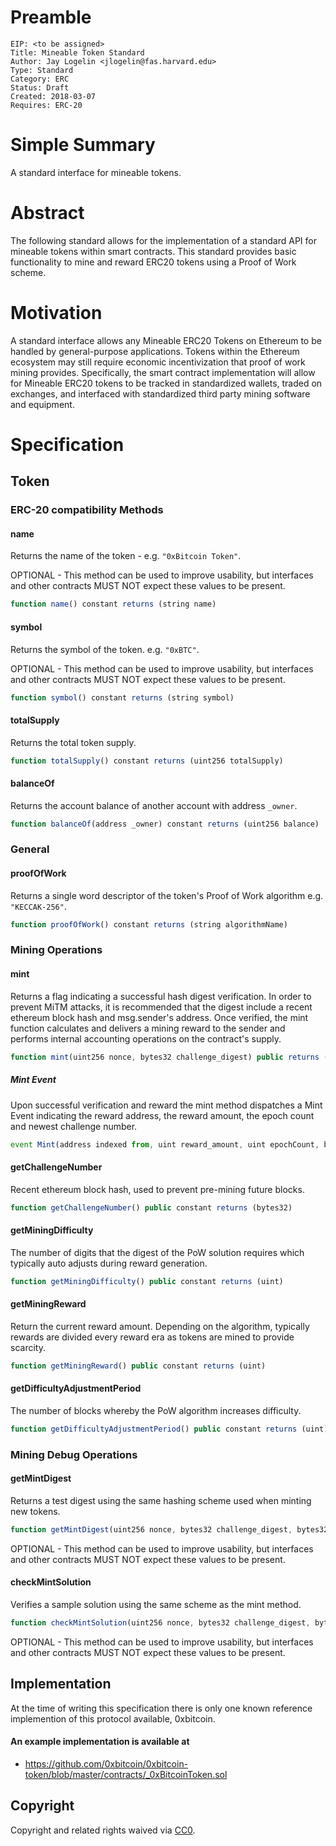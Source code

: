 # Preamble

    EIP: <to be assigned>
    Title: Mineable Token Standard
    Author: Jay Logelin <jlogelin@fas.harvard.edu>
    Type: Standard
    Category: ERC
    Status: Draft
    Created: 2018-03-07
    Requires: ERC-20

# Simple Summary
A standard interface for mineable tokens.

# Abstract
The following standard allows for the implementation of a standard API for mineable tokens within smart contracts. This standard provides basic functionality to mine and reward ERC20 tokens using a Proof of Work scheme.

# Motivation
A standard interface allows any Mineable ERC20 Tokens on Ethereum to be handled by general-purpose applications. Tokens within the Ethereum ecosystem may still require economic incentivization that proof of work mining provides. Specifically, the smart contract implementation will allow for Mineable ERC20 tokens to be tracked in standardized wallets, traded on exchanges, and interfaced with standardized third party mining software and equipment.

# Specification
## Token
### ERC-20 compatibility Methods

#### name

Returns the name of the token - e.g. `"0xBitcoin Token"`.

OPTIONAL - This method can be used to improve usability,
but interfaces and other contracts MUST NOT expect these values to be present.

``` js
function name() constant returns (string name)
```

#### symbol

Returns the symbol of the token. e.g. `"0xBTC"`.

OPTIONAL - This method can be used to improve usability,
but interfaces and other contracts MUST NOT expect these values to be present.

``` js
function symbol() constant returns (string symbol)
```
#### totalSupply

Returns the total token supply.

``` js
function totalSupply() constant returns (uint256 totalSupply)
```

#### balanceOf

Returns the account balance of another account with address `_owner`.

``` js
function balanceOf(address _owner) constant returns (uint256 balance)
```

### General

#### proofOfWork

Returns a single word descriptor of the token's Proof of Work algorithm e.g. `"KECCAK-256"`.

``` js
function proofOfWork() constant returns (string algorithmName)
```

### Mining Operations

#### mint

Returns a flag indicating a successful hash digest verification. In order to prevent MiTM attacks, it is recommended that the digest include a recent ethereum block hash and msg.sender's address. Once verified, the mint function calculates and delivers a mining reward to the sender and performs internal accounting operations on the contract's supply.

``` js
function mint(uint256 nonce, bytes32 challenge_digest) public returns (bool success)
```

##### *Mint Event*

Upon successful verification and reward the mint method dispatches a Mint Event indicating the reward address, the reward amount, the epoch count and newest challenge number.

``` js
event Mint(address indexed from, uint reward_amount, uint epochCount, bytes32 newChallengeNumber);
```

#### getChallengeNumber

Recent ethereum block hash, used to prevent pre-mining future blocks.

``` js
function getChallengeNumber() public constant returns (bytes32) 
```

#### getMiningDifficulty

The number of digits that the digest of the PoW solution requires which typically auto adjusts during reward generation.

``` js
function getMiningDifficulty() public constant returns (uint)
```

#### getMiningReward

Return the current reward amount. Depending on the algorithm, typically rewards are divided every reward era as tokens are mined to provide scarcity.

``` js
function getMiningReward() public constant returns (uint)
```

#### getDifficultyAdjustmentPeriod

The number of blocks whereby the PoW algorithm increases difficulty.

``` js
function getDifficultyAdjustmentPeriod() public constant returns (uint)
```


### Mining Debug Operations


#### getMintDigest

Returns a test digest using the same hashing scheme used when minting new tokens.

``` js
function getMintDigest(uint256 nonce, bytes32 challenge_digest, bytes32 challenge_number) public view returns (bytes32 digesttest)
```
OPTIONAL - This method can be used to improve usability,
but interfaces and other contracts MUST NOT expect these values to be present.


#### checkMintSolution

Verifies a sample solution using the same scheme as the mint method.

``` js
function checkMintSolution(uint256 nonce, bytes32 challenge_digest, bytes32 challenge_number, uint testTarget) public view returns (bool success) 
```
OPTIONAL - This method can be used to improve usability,
but interfaces and other contracts MUST NOT expect these values to be present.

## Implementation

At the time of writing this specification there is only one known reference implemention of this protocol available, 0xbitcoin.

#### An example implementation is available at
- https://github.com/0xbitcoin/0xbitcoin-token/blob/master/contracts/_0xBitcoinToken.sol

## Copyright
Copyright and related rights waived via [CC0](https://creativecommons.org/publicdomain/zero/1.0/).
